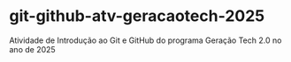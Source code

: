 # git-github-atv-geracaotech-2025
Atividade de Introdução ao Git e GitHub do programa Geração Tech 2.0 no ano de 2025
